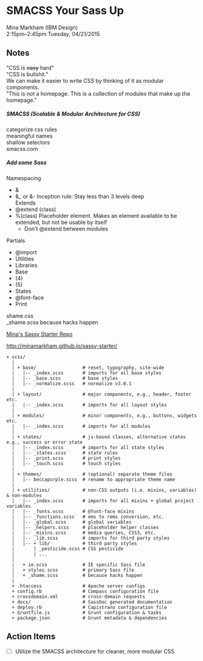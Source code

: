 # SMACSS Your Sass Up
Mina Markham (IBM Design)  
2:15pm–2:45pm Tuesday, 04/21/2015  

## Notes

"CSS is ~~easy~~ hard"  
"CSS is bullshit."  
We can make it easier to write CSS by thinking of it as modular components.  
"This is not a homepage. This is a collection of modules that make up the homepage."  

##### SMACSS (Scalable & Modular Architecture for CSS)

categorize css rules  
meaningful names  
shallow selectors  
smacss.com  

##### Add some Sass
Namespacing
* &
* &_ or &-
Inception rule: Stay less than 3 levels deep  
Extends  
* @extend (class)  
* %(class)
  Placeholder element. Makes an element available to be extended, but not be usable by itself
  * Don't @extend between modules

Partials
  * @import
* Utilities
* Libraries
* Base
* (4)
* (5)
* States
* @font-face
* Print

shame.css  
_shame.scss
  because hacks happen

[Mina's Sassy Starter Repo](https://github.com/minamarkham/sassy-starter)

http://minamarkham.github.io/sassy-starter/
```
+ scss/
  |
  | + base/                 # reset, typography, site-wide
  |   |-- _index.scss       # imports for all base styles
  |   |-- _base.scss        # base styles
  |   |-- _normalize.scss   # normalize v3.0.1
  |
  | + layout/               # major components, e.g., header, footer etc.
  |   |-- _index.scss       # imports for all layout styles
  |
  | + modules/              # minor components, e.g., buttons, widgets etc.
  |   |-- _index.scss       # imports for all modules
  |
  | + states/               # js-based classes, alternative states e.g., success or error state
  |   |-- _index.scss       # imports for all state styles
  |   |-- _states.scss      # state rules
  |   |-- _print.scss       # print styles
  |   |-- _touch.scss       # touch styles
  |
  | + themes/               # (optional) separate theme files
  |   |-- beccapurple.scss  # rename to appropriate theme name
  |
  | + utilities/            # non-CSS outputs (i.e. mixins, variables) & non-modules
  |   |-- _index.scss       # imports for all mixins + global project variables
  |   |-- _fonts.scss       # @font-face mixins
  |   |-- _functions.scss   # ems to rems conversion, etc.
  |   |-- _global.scss      # global variables
  |   |-- _helpers.scss     # placeholder helper classes
  |   |-- _mixins.scss      # media queries, CSS3, etc.
  |   |-- _lib.scss         # imports for third party styles
  |   |-- + lib/            # third party styles
  |       | _pesticide.scss # CSS pesticide
  |       | ...
  |
  |   + ie.scss             # IE specific Sass file
  |   + styles.scss         # primary Sass file
  |   + _shame.scss         # because hacks happen
  |
  + .htaccess               # Apache server configs
  + config.rb               # Compass configuration file
  + crossdomain.xml         # cross-domain requests
  + docs/                   # SassDoc generated documentation
  + deploy.rb               # Capistrano configuration file
  + Gruntfile.js            # Grunt configuration & tasks
  + package.json            # Grunt metadata & dependencies
```

## Action Items
* [ ] Utilize the SMACSS architecture for cleaner, more modular CSS
